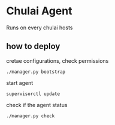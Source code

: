 Chulai Agent
============
Runs on every chulai hosts


## how to deploy
cretae configurations, check permissions
```
./manager.py bootstrap
```

start agent
```
supervisorctl update
```

check if the agent status
```
./manager.py check
```
